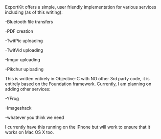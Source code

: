 ExportKit offers a simple, user friendly implementation for various services including (as of this writing):

-Bluetooth file transfers

-PDF creation

-TwitPic uploading

-TwitVid uploading

-Imgur uploading

-Pikchur uploading

This is written entirely in Objective-C with NO other 3rd party code, it is entirely based on the Foundation framework.  Currently, I am planning on adding other services:

-YFrog

-Imageshack

-whatever you think we need

I currently have this running on the iPhone but will work to ensure that it works on Mac OS X too.